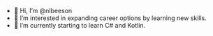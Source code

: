 - 👋 Hi, I’m @nlbeeson
- 👀 I’m interested in expanding career options by learning new skills.
- 🌱 I’m currently starting to learn C# and Kotlin.

<!---
- 💞️ I’m looking to collaborate on ...
- 📫 How to reach me ...
--->

<!---
nlbeeson/nlbeeson is a ✨ special ✨ repository because its `README.md` (this file) appears on your GitHub profile.
You can click the Preview link to take a look at your changes.
--->
